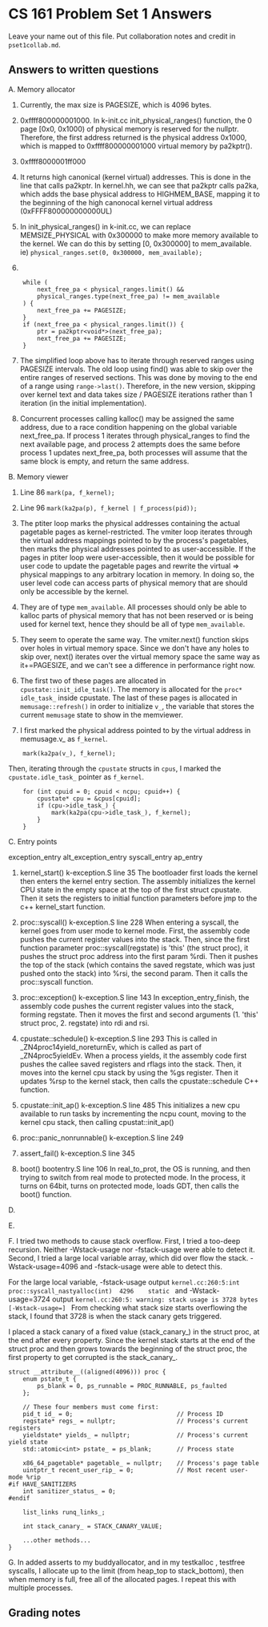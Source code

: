 CS 161 Problem Set 1 Answers
============================
Leave your name out of this file. Put collaboration notes and credit in
`pset1collab.md`.

Answers to written questions
----------------------------

A. Memory allocator
1. Currently, the max size is PAGESIZE, which is 4096 bytes.

2. 0xffff800000001000. In k-init.cc init_physical_ranges() function, the 0 page [0x0, 0x1000) of physical memory is reserved for the nullptr. Therefore, the first address returned is the physical address 0x1000, which is mapped to 0xffff800000001000 virtual memory by pa2kptr().

3. 0xffff8000001ff000

4. It returns high canonical (kernel virtual) addresses. This is done in the line that calls pa2kptr. In kernel.hh, we can see that pa2kptr calls pa2ka, which adds the base physical address to HIGHMEM_BASE, mapping it to the beginning of the high canonocal kernel virtual address (0xFFFF800000000000UL)

5. In init_physical_ranges() in k-init.cc, we can replace MEMSIZE_PHYSICAL with 0x300000 to make more memory available to the kernel. We can do this by setting [0, 0x300000] to mem_available.
ie) `physical_ranges.set(0, 0x300000, mem_available);`

6. 
```
    while (
        next_free_pa < physical_ranges.limit() &&
        physical_ranges.type(next_free_pa) != mem_available
    ) {
        next_free_pa += PAGESIZE;
    }
    if (next_free_pa < physical_ranges.limit()) {
        ptr = pa2kptr<void*>(next_free_pa);
        next_free_pa += PAGESIZE;
    }
```
7. The simplified loop above has to iterate through reserved ranges using PAGESIZE intervals. The old loop using find() was able to skip over the entire ranges of reserved sections. This was done by moving to the end of a range using `range->last()`.
Therefore, in the new version, skipping over kernel text and data takes size / PAGESIZE iterations rather than 1 iteration (in the initial implementation).


8. Concurrent processes calling kalloc() may be assigned the same address, due to a race condition happening on the global variable next_free_pa.
If process 1 iterates through physical_ranges to find the next available page, and process 2 attempts does the same before process 1 updates next_free_pa, both processes will assume that the same block is empty, and return the same address.

B. Memory viewer
1. Line 86 
`mark(pa, f_kernel);`

2. Line 96
`mark(ka2pa(p), f_kernel | f_process(pid));`

3.  The ptiter loop marks the physical addresses containing the actual pagetable pages as kernel-restricted. The vmiter loop iterates through the virtual address mappings pointed to by the process's pagetables, then marks the physical addresses pointed to as user-accessible. If the pages in ptiter loop were user-accessible, then it would be possible for user code to update the pagetable pages and rewrite the virtual => physical mappings to any arbitrary location in memory. In doing so, the user level code can access parts of physical memory that are should only be accessible by the kernel.

4. They are of type `mem_available`. All processes should only be able to kalloc parts of physical memory that has not been reserved or is being used for kernel text, hence they should be all of type `mem_available`.

5. They seem to operate the same way. The vmiter.next() function skips over holes in virtual memory space. Since we don't have any holes to skip over, next() iterates over the virtual memory space the same way as it+=PAGESIZE, and we can't see a difference in performance right now.

6. The first two of these pages are allocated in `cpustate::init_idle_task()`. The memory is allocated for the `proc* idle_task_` inside cpustate. The last of these pages is allocated in `memusage::refresh()` in order to initialize `v_`, the variable that stores the current `memusage` state to show in the memviewer.

7. I first marked the physical address pointed to by the virtual address in memusage.v_ as `f_kernel`. 

```
    mark(ka2pa(v_), f_kernel);
```
Then, iterating through the `cpustate` structs in `cpus`, I marked the `cpustate.idle_task_` pointer as `f_kernel`.

```
    for (int cpuid = 0; cpuid < ncpu; cpuid++) {
        cpustate* cpu = &cpus[cpuid];
        if (cpu->idle_task_) {
            mark(ka2pa(cpu->idle_task_), f_kernel);
        }
    }
```

C. Entry points

exception_entry
alt_exception_entry
syscall_entry
ap_entry

1. kernel_start() k-exception.S line 35
The bootloader first loads the kernel then enters the kernel entry section. The assembly initializes the kernel CPU state in the empty space at the top of the first struct cpustate. Then it sets the registers to initial function parameters before jmp to the c++ kernel_start function.

2. proc::syscall() k-exception.S line 228
When entering a syscall, the kernel goes from user mode to kernel mode. First, the assembly code pushes the current register values into the stack. Then, since the first function parameter proc::syscall(regstate) is 'this' (the struct proc), it pushes the struct proc address into the first param %rdi. Then it pushes the top of the stack (which contains the saved regstate, which was just pushed onto the stack) into %rsi, the second param. Then it calls the proc::syscall function.

3. proc::exception() k-exception.S line 143
In exception_entry_finish, the assembly code pushes the current register values into the stack, forming regstate. Then it moves the first and second arguments (1. 'this' struct proc, 2. regstate) into rdi and rsi.

4. cpustate::schedule() k-exception.S line 293
This is called in _ZN4proc14yield_noreturnEv, which is called as part of _ZN4proc5yieldEv. When a process yields, it the assembly code first pushes the callee saved registers and rflags into the stack. Then, it moves into the kernel cpu stack by using the %gs register. Then it updates %rsp to the kernel stack, then calls the cpustate::schedule C++ function.

5. cpustate::init_ap() k-exception.S line 485
This initializes a new cpu available to run tasks by incrementing the ncpu count, moving to the kernel cpu stack, then calling cpustat::init_ap()

6. proc::panic_nonrunnable() k-exception.S line 249

7. assert_fail() k-exception.S line 345

8. boot() bootentry.S line 106
In real_to_prot, the OS is running, and then trying to switch from real mode to protected mode. In the process, it turns on 64bit, turns on protected mode, loads GDT, then calls the boot() function.

D. 

E.

F.
I tried two methods to cause stack overflow. First, I tried a too-deep recursion. Neither -Wstack-usage nor -fstack-usage were able to detect it. Second, I tried a large local variable array, which did over flow the stack. -Wstack-usage=4096 and -fstack-usage were able to detect this.

For the large local variable, 
-fstack-usage output
`kernel.cc:260:5:int proc::syscall_nastyalloc(int)	4296	static
`
and 
-Wstack-usage=3724 output
`kernel.cc:260:5: warning: stack usage is 3728 bytes [-Wstack-usage=]
`
From checking what stack size starts overflowing the stack, I found that 3728 is when the stack canary gets triggered.

I placed a stack canary of a fixed value (stack_canary_) in the struct proc, at the end after every property. Since the kernel stack starts at the end of the struct proc and then grows towards the beginning of the struct proc, the first property to get corrupted is the stack_canary_.

```
struct __attribute__((aligned(4096))) proc {
    enum pstate_t {
        ps_blank = 0, ps_runnable = PROC_RUNNABLE, ps_faulted
    };

    // These four members must come first:
    pid_t id_ = 0;                             // Process ID
    regstate* regs_ = nullptr;                 // Process's current registers
    yieldstate* yields_ = nullptr;             // Process's current yield state
    std::atomic<int> pstate_ = ps_blank;       // Process state

    x86_64_pagetable* pagetable_ = nullptr;    // Process's page table
    uintptr_t recent_user_rip_ = 0;            // Most recent user-mode %rip
#if HAVE_SANITIZERS
    int sanitizer_status_ = 0;
#endif

    list_links runq_links_;

    int stack_canary_ = STACK_CANARY_VALUE;
    
    ...other methods...
}
```

G. In added asserts to my buddyallocator, and in my testkalloc , testfree syscalls, I allocate up to the limit (from heap_top to stack_bottom), then when memory is full, free all of the allocated pages. I repeat this with multiple processes.

Grading notes
-------------
